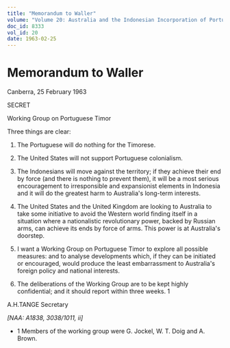 ```yaml
---
title: "Memorandum to Waller"
volume: "Volume 20: Australia and the Indonesian Incorporation of Portuguese Timor, 1974-1976"
doc_id: 8333
vol_id: 20
date: 1963-02-25
---
```


# Memorandum to Waller

Canberra, 25 February 1963

SECRET

Working Group on Portuguese Timor

Three things are clear:

  1. The Portuguese will do nothing for the Timorese.
  2. The United States will not support Portuguese colonialism.
  3. The Indonesians will move against the territory; if they achieve their end by force (and there is nothing to prevent them), it will be a most serious encouragement to irresponsible and expansionist elements in Indonesia and it will do the greatest harm to Australia's long-term interests.


  2. The United States and the United Kingdom are looking to Australia to take some initiative to avoid the Western world finding itself in a situation where a nationalistic revolutionary power, backed by Russian arms, can achieve its ends by force of arms. This power is at Australia's doorstep.
  3. I want a Working Group on Portuguese Timor to explore all possible measures: and to analyse developments which, if they can be initiated or encouraged, would produce the least embarrassment to Australia's foreign policy and national interests.
  4. The deliberations of the Working Group are to be kept highly confidential; and it should report within three weeks. 1



A.H.TANGE Secretary

_[NAA: A1838, 3038/1011, ii]_

  * 1 Members of the working group were G. Jockel, W. T. Doig and A. Brown. 


